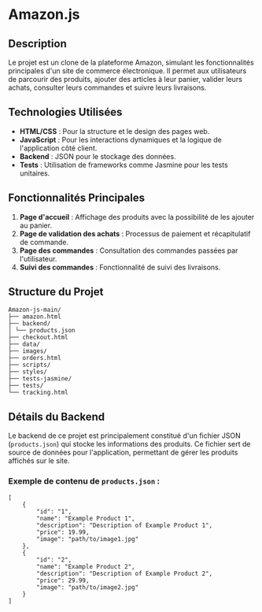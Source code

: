 # Amazon.js

## Description
Le projet est un clone de la plateforme Amazon, simulant les fonctionnalités principales d'un site de commerce électronique. 
Il permet aux utilisateurs de parcourir des produits, ajouter des articles à leur panier, valider leurs achats, consulter leurs commandes et suivre leurs livraisons.

## Technologies Utilisées
- **HTML/CSS** : Pour la structure et le design des pages web.
- **JavaScript** : Pour les interactions dynamiques et la logique de l'application côté client.
- **Backend** : JSON pour le stockage des données.
- **Tests** : Utilisation de frameworks comme Jasmine pour les tests unitaires.

## Fonctionnalités Principales
1. **Page d'accueil** : Affichage des produits avec la possibilité de les ajouter au panier.
2. **Page de validation des achats** : Processus de paiement et récapitulatif de commande.
3. **Page des commandes** : Consultation des commandes passées par l'utilisateur.
4. **Suivi des commandes** : Fonctionnalité de suivi des livraisons.

## Structure du Projet
```
Amazon-js-main/
├── amazon.html
├── backend/
│ └── products.json
├── checkout.html
├── data/
├── images/
├── orders.html
├── scripts/
├── styles/
├── tests-jasmine/
├── tests/
└── tracking.html
```

## Détails du Backend
Le backend de ce projet est principalement constitué d'un fichier JSON (`products.json`) qui stocke les informations des produits. 
Ce fichier sert de source de données pour l'application, permettant de gérer les produits affichés sur le site.

### Exemple de contenu de `products.json` :
```
[
    {
        "id": "1",
        "name": "Example Product 1",
        "description": "Description of Example Product 1",
        "price": 19.99,
        "image": "path/to/image1.jpg"
    },
    {
        "id": "2",
        "name": "Example Product 2",
        "description": "Description of Example Product 2",
        "price": 29.99,
        "image": "path/to/image2.jpg"
    }
]
```
